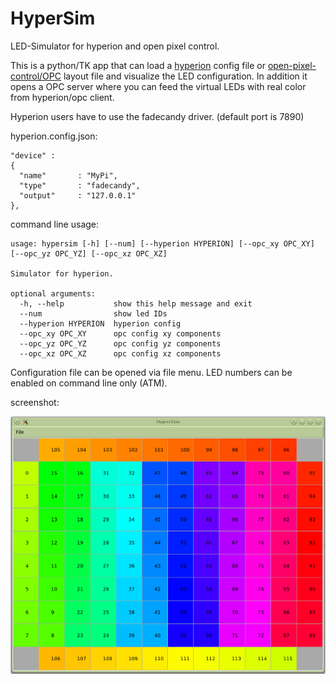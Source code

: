 # HyperSim
LED-Simulator for hyperion and open pixel control.

This is a python/TK app that can load a [hyperion](https://github.com/tvdzwan/hyperion) config file
or [open-pixel-control/OPC](http://openpixelcontrol.org/) layout file and visualize the LED configuration.
In addition it opens a OPC server where you can feed the virtual LEDs with real color from hyperion/opc client.

Hyperion users have to use the fadecandy driver. (default port is 7890)

hyperion.config.json:
```
"device" :
{
  "name"       : "MyPi",
  "type"       : "fadecandy",
  "output"     : "127.0.0.1"
},
```


command line usage:
```
usage: hypersim [-h] [--num] [--hyperion HYPERION] [--opc_xy OPC_XY] [--opc_yz OPC_YZ] [--opc_xz OPC_XZ]

Simulator for hyperion.

optional arguments:
  -h, --help           show this help message and exit
  --num                show led IDs
  --hyperion HYPERION  hyperion config
  --opc_xy OPC_XY      opc config xy components
  --opc_yz OPC_YZ      opc config yz components
  --opc_xz OPC_XZ      opc config xz components
```

Configuration file can be opened via file menu. LED numbers can be enabled on command line only (ATM).

screenshot:

![HyperSim matrix demo](doc/images/demo_matrix.png)
